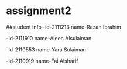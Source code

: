 # assignment2
##student info
-id-2111213
name-Razan Ibrahim

-id-2111910
name-Aleen Alsulaiman

-id-2110553
name-Yara Sulaiman

-id-2110919
name-Fai Alsharif
